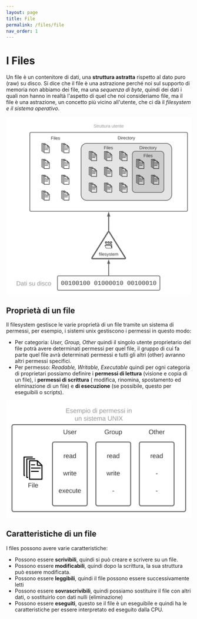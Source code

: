 ```yaml
---
layout: page
title: File
permalink: /files/file
nav_order: 1
---
```


# I Files

Un file è un contenitore di dati, una **struttura astratta** rispetto al dato puro (raw) su disco. Si dice che il file è una astrazione
perché noi sul supporto di memoria non abbiamo dei file, ma una _sequenza di byte_, quindi dei dati i quali non hanno in realtà
l'aspetto di quel che noi consideriamo file, ma il file è una astrazione, un concetto più vicino all'utente, che ci dà il _filesystem e
il sistema operativo_.

![astrazione](/assets/images/abstraction_file.svg)

## Proprietà di un file
Il filesystem gestisce le varie proprietà di un file tramite un sistema di permessi, per esempio, i sistemi unix gestiscono i permessi in
questo modo:
- Per categoria: _User, Group, Other_
  quindi il singolo utente proprietario del file potrà avere determinati permessi per quel file, il gruppo di cui fa parte quel file avrà
  determinati permessi e tutti gli altri (other) avranno altri permessi specifici.
- Per permesso: _Readable, Writable, Executable_
  quindi per ogni categoria di proprietari possiamo definire i **permessi di lettura** (visione e copia di un file), i **permessi di scrittura** (
  modifica, rinomina, spostamento ed eliminazione di un file) e **di esecuzione** (se possibile, questo per eseguibili o scripts).

![permessi](/assets/images/permissions.svg)
## Caratteristiche di un file
I files possono avere varie caratteristiche:
- Possono essere **scrivibili**, quindi si può creare e scrivere su un file.
- Possono essere **modificabili**, quindi dopo la scrittura, la sua struttura può essere modificata.
- Possono essere **leggibili**, quindi il file possono essere successivamente letti
- Possono essere **sovrascrivibili**, quindi possiamo sostituire il file con altri dati, o sostituirlo con dati nulli (eliminazione)
- Possono essere **eseguiti**, questo se il file è un eseguibile e quindi ha le caratteristiche per essere interpretato ed eseguito dalla CPU.